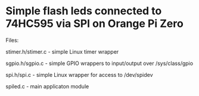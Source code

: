 Simple flash leds connected to 74HC595 via SPI on Orange Pi Zero
================================================================

Files:

  stimer.h/stimer.c - simple Linux timer wrapper

  sgpio.h/sgpio.c - simple GPIO wrappers to input/output over /sys/class/gpio

  spi.h/spi.c - simple Linux wrapper for access to /dev/spidev

  spiled.c - main applicaton module


